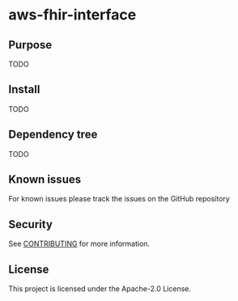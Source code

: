 # aws-fhir-interface

## Purpose

TODO

## Install

TODO

## Dependency tree

TODO

## Known issues

For known issues please track the issues on the GitHub repository

## Security

See [CONTRIBUTING](CONTRIBUTING.md#security-issue-notifications) for more information.

## License

This project is licensed under the Apache-2.0 License.